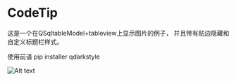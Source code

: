 # CodeTip
这是一个在QSqltableModel+tableview上显示图片的例子，
并且带有贴边隐藏和自定义标题栏样式。

使用前请 pip installer qdarkstyle

![Alt text](https://s1.ax1x.com/2018/03/18/9IDCAU.jpg)

